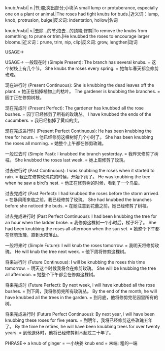 knub:/nʌb/| n.|节;瘤;突出部分;小块|A small lump or protuberance, especially one on a plant or animal.|The roses had tight knubs for buds.|近义词：lump, knob, protrusion, bulge|反义词: indentation, hollow|名词

knub:/nʌb/| v.|去除…的节;掐去…的顶端;修剪|To remove the knubs from something; to prune or trim.|He knubbed the roses to encourage larger blooms.|近义词：prune, trim, nip, clip|反义词: grow, lengthen|动词


USAGE->

USAGE->
一般现在时 (Simple Present):
The branch has several knubs. =  这个树枝上有几个节。
She knubs the roses every spring. = 她每年春天都会修剪玫瑰。

现在进行时 (Present Continuous):
She is knubbing the dead leaves off the plant. = 她正在掐掉植物上的枯叶。
The gardener is knubbing the branches. = 园丁正在修剪树枝。

现在完成时 (Present Perfect):
The gardener has knubbed all the rose bushes. = 园丁已经修剪了所有的玫瑰丛。
I have knubbed the ends of the cucumbers. = 我已经掐掉了黄瓜的尖。

现在完成进行时 (Present Perfect Continuous):
He has been knubbing the tree for hours. = 他已经修剪这棵树好几个小时了。
She has been knubbing the roses all morning. = 她整个上午都在修剪玫瑰。

一般过去时 (Simple Past):
I knubbed the branch yesterday. = 我昨天修剪了树枝。
She knubbed the roses last week. = 她上周修剪了玫瑰。

过去进行时 (Past Continuous):
I was knubbing the roses when it started to rain. = 我正在修剪玫瑰花的时候，开始下雨了。
He was knubbing the tree when he saw a bird's nest. = 他正在修剪树的时候，看到了一个鸟巢。

过去完成时 (Past Perfect):
I had knubbed the roses before the storm arrived. = 在暴风雨来临之前，我已经修剪了玫瑰。
She had knubbed the branches before she noticed the buds. = 在她注意到花蕾之前，她已经修剪了树枝。

过去完成进行时 (Past Perfect Continuous):
I had been knubbing the tree for an hour when the ladder broke. = 我修剪这棵树一个小时后，梯子坏了。
She had been knubbing the roses all afternoon when the sun set. = 她整个下午都在修剪玫瑰，直到太阳落山。

一般将来时 (Simple Future):
I will knub the roses tomorrow. = 我明天将修剪玫瑰。
He will knub the tree next week. = 他下周将修剪这棵树。

将来进行时 (Future Continuous):
I will be knubbing the roses this time tomorrow. = 明天这个时候我将会在修剪玫瑰。
She will be knubbing the tree all afternoon. = 她整个下午都会在修剪这棵树。


将来完成时 (Future Perfect):
By next week, I will have knubbed all the rose bushes. = 到下周，我将修剪完所有玫瑰丛。
By the end of the month, he will have knubbed all the trees in the garden. = 到月底，他将修剪完花园里所有的树。


将来完成进行时 (Future Perfect Continuous):
By next year, I will have been knubbing these roses for five years. = 到明年，我将已经修剪这些玫瑰五年了。
By the time he retires, he will have been knubbing trees for over twenty years. = 到他退休时，他将已经修剪树木超过二十年了。


PHRASE->
a knub of ginger = 一小块姜
knub end = 末端; 粗的一端


